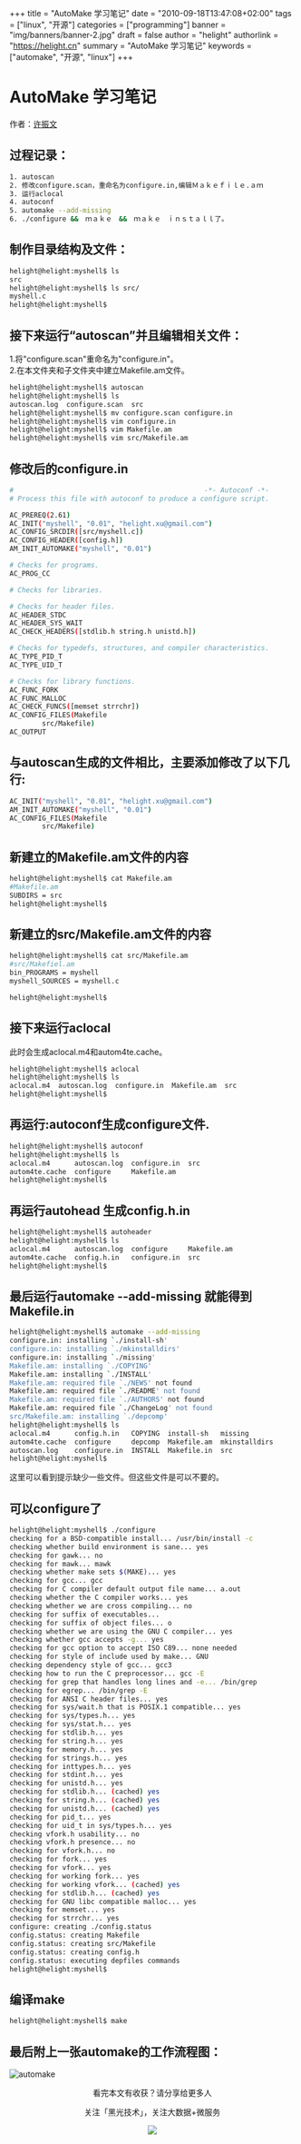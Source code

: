 +++
title = "AutoMake 学习笔记"
date = "2010-09-18T13:47:08+02:00"
tags = ["linux", "开源"]
categories = ["programming"]
banner = "img/banners/banner-2.jpg"
draft = false
author = "helight"
authorlink = "https://helight.cn"
summary = "AutoMake 学习笔记"
keywords = ["automake", "开源", "linux"]
+++


# AutoMake 学习笔记</h1>
作者：<a href="mailto:zhwenxu@gmail.com">许振文</a>

## 过程记录：
``` sh
1. autoscan
2. 修改configure.scan，重命名为configure.in,编辑Ｍａｋｅｆｉｌｅ.ａｍ
3. 运行aclocal
4. autoconf
5. automake --add-missing
6. ./configure &&　ｍａｋｅ　&&　ｍａｋｅ　ｉｎｓｔａｌｌ了。
``` 
## 制作目录结构及文件：
``` sh
helight@helight:myshell$ ls
src
helight@helight:myshell$ ls src/
myshell.c
helight@helight:myshell$
``` 
## 接下来运行“autoscan”并且编辑相关文件：
1.将"configure.scan"重命名为"configure.in"。<br>
2.在本文件夹和子文件夹中建立Makefile.am文件。
``` sh
helight@helight:myshell$ autoscan 
helight@helight:myshell$ ls
autoscan.log  configure.scan  src
helight@helight:myshell$ mv configure.scan configure.in
helight@helight:myshell$ vim configure.in 
helight@helight:myshell$ vim Makefile.am
helight@helight:myshell$ vim src/Makefile.am
``` 
## 修改后的configure.in
``` sh
#                                               -*- Autoconf -*-                          
# Process this file with autoconf to produce a configure script.

AC_PREREQ(2.61)
AC_INIT("myshell", "0.01", "helight.xu@gmail.com")
AC_CONFIG_SRCDIR([src/myshell.c])
AC_CONFIG_HEADER([config.h])
AM_INIT_AUTOMAKE("myshell", "0.01")

# Checks for programs.
AC_PROG_CC

# Checks for libraries.

# Checks for header files.
AC_HEADER_STDC
AC_HEADER_SYS_WAIT
AC_CHECK_HEADERS([stdlib.h string.h unistd.h])

# Checks for typedefs, structures, and compiler characteristics.
AC_TYPE_PID_T
AC_TYPE_UID_T

# Checks for library functions.
AC_FUNC_FORK
AC_FUNC_MALLOC
AC_CHECK_FUNCS([memset strrchr])
AC_CONFIG_FILES(Makefile
        src/Makefile)
AC_OUTPUT
``` 
## 与autoscan生成的文件相比，主要添加修改了以下几行:
``` sh
AC_INIT("myshell", "0.01", "helight.xu@gmail.com")
AM_INIT_AUTOMAKE("myshell", "0.01")
AC_CONFIG_FILES(Makefile
        src/Makefile)
``` 
## 新建立的Makefile.am文件的内容
``` sh
helight@helight:myshell$ cat Makefile.am 
#Makefile.am
SUBDIRS = src
helight@helight:myshell$
``` 
## 新建立的src/Makefile.am文件的内容
``` sh
helight@helight:myshell$ cat src/Makefile.am 
#src/Makefiel.am
bin_PROGRAMS = myshell
myshell_SOURCES = myshell.c

helight@helight:myshell$ 
``` 
## 接下来运行aclocal
此时会生成aclocal.m4和autom4te.cache。
``` sh
helight@helight:myshell$ aclocal
helight@helight:myshell$ ls
aclocal.m4  autoscan.log  configure.in  Makefile.am  src
helight@helight:myshell$
``` 
## 再运行:autoconf生成configure文件.
``` sh
helight@helight:myshell$ autoconf 
helight@helight:myshell$ ls
aclocal.m4      autoscan.log  configure.in  src
autom4te.cache  configure     Makefile.am
helight@helight:myshell$
``` 
## 再运行autohead 生成config.h.in
``` sh
helight@helight:myshell$ autoheader 
helight@helight:myshell$ ls
aclocal.m4      autoscan.log  configure     Makefile.am
autom4te.cache  config.h.in   configure.in  src
helight@helight:myshell$
``` 
## 最后运行automake --add-missing 就能得到Makefile.in
``` sh
helight@helight:myshell$ automake --add-missing
configure.in: installing `./install-sh'
configure.in: installing `./mkinstalldirs'
configure.in: installing `./missing'
Makefile.am: installing `./COPYING'
Makefile.am: installing `./INSTALL'
Makefile.am: required file `./NEWS' not found
Makefile.am: required file `./README' not found
Makefile.am: required file `./AUTHORS' not found
Makefile.am: required file `./ChangeLog' not found
src/Makefile.am: installing `./depcomp'
helight@helight:myshell$ ls
aclocal.m4      config.h.in   COPYING  install-sh   missing
autom4te.cache  configure     depcomp  Makefile.am  mkinstalldirs
autoscan.log    configure.in  INSTALL  Makefile.in  src
helight@helight:myshell$
``` 
这里可以看到提示缺少一些文件。但这些文件是可以不要的。
## 可以configure了
``` sh
helight@helight:myshell$ ./configure 
checking for a BSD-compatible install... /usr/bin/install -c
checking whether build environment is sane... yes
checking for gawk... no
checking for mawk... mawk
checking whether make sets $(MAKE)... yes
checking for gcc... gcc
checking for C compiler default output file name... a.out
checking whether the C compiler works... yes
checking whether we are cross compiling... no
checking for suffix of executables... 
checking for suffix of object files... o
checking whether we are using the GNU C compiler... yes
checking whether gcc accepts -g... yes
checking for gcc option to accept ISO C89... none needed
checking for style of include used by make... GNU
checking dependency style of gcc... gcc3
checking how to run the C preprocessor... gcc -E
checking for grep that handles long lines and -e... /bin/grep
checking for egrep... /bin/grep -E
checking for ANSI C header files... yes
checking for sys/wait.h that is POSIX.1 compatible... yes
checking for sys/types.h... yes
checking for sys/stat.h... yes
checking for stdlib.h... yes
checking for string.h... yes
checking for memory.h... yes
checking for strings.h... yes
checking for inttypes.h... yes
checking for stdint.h... yes
checking for unistd.h... yes
checking for stdlib.h... (cached) yes
checking for string.h... (cached) yes
checking for unistd.h... (cached) yes
checking for pid_t... yes
checking for uid_t in sys/types.h... yes
checking vfork.h usability... no
checking vfork.h presence... no
checking for vfork.h... no
checking for fork... yes
checking for vfork... yes
checking for working fork... yes
checking for working vfork... (cached) yes
checking for stdlib.h... (cached) yes
checking for GNU libc compatible malloc... yes
checking for memset... yes
checking for strrchr... yes
configure: creating ./config.status
config.status: creating Makefile
config.status: creating src/Makefile
config.status: creating config.h
config.status: executing depfiles commands
helight@helight:myshell$ 
``` 
## 编译make
``` sh
helight@helight:myshell$ make
``` 
## 最后附上一张automake的工作流程图：

![automake](pic/automake.gif)


<center>
看完本文有收获？请分享给更多人<br>

关注「黑光技术」，关注大数据+微服务<br>

![](/img/qrcode_helight_tech.jpg)
</center>
